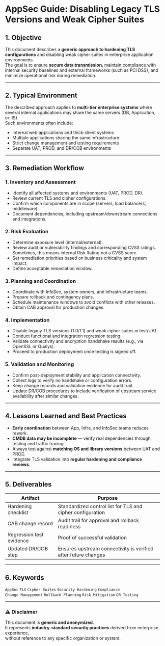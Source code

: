 # AppSec Guide: Disabling Legacy TLS Versions and Weak Cipher Suites

## 1. Objective

This document describes a **generic approach to hardening TLS configurations** and disabling weak cipher suites in enterprise application environments.  
The goal is to ensure **secure data transmission**, maintain compliance with internal security baselines and external frameworks (such as PCI DSS), and minimize operational risk during remediation.

---

## 2. Typical Environment

The described approach applies to **multi-tier enterprise systems** where several internal applications may share the same servers (DB, Application, or IIS).  
Such environments often include:
- Internal web applications and thick-client systems  
- Multiple applications sharing the same infrastructure  
- Strict change management and testing requirements  
- Separate UAT, PROD, and DR/COB environments

---

## 3. Remediation Workflow

### **1. Inventory and Assessment**
- Identify all affected systems and environments (UAT, PROD, DR).  
- Review current TLS and cipher configurations.  
- Confirm which components are in scope (servers, load balancers, middleware).  
- Document dependencies, including upstream/downstream connections and integrations.

### **2. Risk Evaluation**
- Determine exposure level (internal/external).  
- Review audit or vulnerability findings and corresponding CVSS ratings. Sometimes, this means internal Risk Rating not a CVSS score.  
- Set remediation priorities based on business criticality and system impact.  
- Define acceptable remediation window.

### **3. Planning and Coordination**
- Coordinate with InfoSec, system owners, and infrastructure teams.  
- Prepare rollback and contingency plans.  
- Schedule maintenance windows to avoid conflicts with other releases.  
- Obtain CAB approval for production changes.

### **4. Implementation**
- Disable legacy TLS versions (1.0/1.1) and weak cipher suites in test/UAT.  
- Conduct functional and integration regression testing.  
- Validate connectivity and encryption handshake results (e.g., via OpenSSL or Qualys).  
- Proceed to production deployment once testing is signed off.  

### **5. Validation and Monitoring**
- Confirm post-deployment stability and application connectivity.  
- Collect logs to verify no handshake or configuration errors.  
- Keep change records and validation evidence for audit trail.  
- Update DR/COB procedures to include verification of upstream service availability after similar changes.

---

## 4. Lessons Learned and Best Practices

- **Early coordination** between App, Infra, and InfoSec teams reduces rework.  
- **CMDB data may be incomplete** — verify real dependencies through testing and traffic tracing.  
- Always test against **matching OS and library versions** between UAT and PROD.  
- Integrate TLS validation into **regular hardening and compliance reviews**.

---

## 5. Deliverables

| Artifact | Purpose |
|-----------|----------|
| Hardening checklist | Standardized control list for TLS and cipher configuration |
| CAB change record | Audit trail for approval and rollback readiness |
| Regression test evidence | Proof of successful validation |
| Updated DR/COB step | Ensures upstream connectivity is verified after future changes |

---

## 6. Keywords

`AppSec` `TLS` `Cipher Suites` `Security Hardening` `Compliance`  
`Change Management` `Rollback Planning` `Risk Mitigation` `DR Testing`

---

### ⚠️ Disclaimer

This document is **generic and anonymized**.  
It represents **industry-standard security practices** derived from enterprise experience,  
without reference to any specific organization or system.
